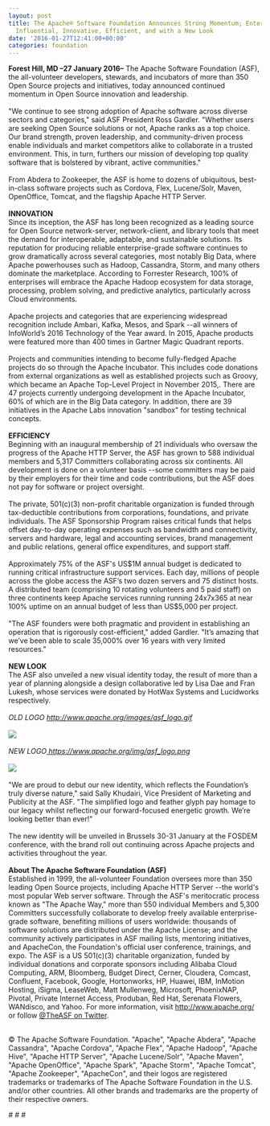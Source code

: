 ```yaml
---
layout: post
title: The Apache® Software Foundation Announces Strong Momentum; Enters 2016 More
  Influential, Innovative, Efficient, and with a New Look
date: '2016-01-27T12:41:00+00:00'
categories: foundation
---
```

<div><b>Forest Hill, MD –27 January 2016–</b> The Apache Software Foundation (ASF), the all-volunteer developers, stewards, and incubators of more than 350 Open Source projects and initiatives, today announced continued momentum in Open Source innovation and leadership.</div> 
  <div><br /></div> 
  <div>&quot;We continue to see strong adoption of Apache software across diverse sectors and categories,&quot; said ASF President Ross Gardler. &quot;Whether users are seeking Open Source solutions or not, Apache ranks as a top choice. Our brand strength, proven leadership, and community-driven process enable individuals and market competitors alike to collaborate in a trusted environment. This, in turn, furthers our mission of developing top quality software that is bolstered by vibrant, active communities.&quot;</div> 
  <div><br /></div> 
  <div>From Abdera to Zookeeper, the ASF is home to dozens of ubiquitous, best-in-class software projects such as Cordova, Flex, Lucene/Solr, Maven, OpenOffice, Tomcat, and the flagship Apache HTTP Server.</div> 
  <div><br /></div> 
  <div><b>INNOVATION<br /></b>Since its inception, the ASF has long been recognized as a leading source for Open Source network-server, network-client, and library tools that meet the demand for interoperable, adaptable, and sustainable solutions. Its reputation for producing reliable enterprise-grade software continues to grow dramatically across several categories, most notably Big Data, where Apache powerhouses such as Hadoop, Cassandra, Storm, and many others dominate the marketplace. According to Forrester Research, 100% of enterprises will embrace the Apache Hadoop ecosystem for data storage, processing, problem solving, and predictive analytics, particularly across Cloud environments.</div> 
  <div><br /></div> 
  <div>Apache projects and categories that are experiencing widespread recognition include Ambari, Kafka, Mesos, and Spark --all winners of InfoWorld’s 2016 Technology of the Year award. In 2015, Apache products were featured more than 400 times in Gartner Magic Quadrant reports.</div> 
  <div><br /></div> 
  <div>Projects and communities intending to become fully-fledged Apache projects do so through the Apache Incubator. This includes code donations from external organizations as well as established projects such as Groovy, which became an Apache Top-Level Project in November 2015,. There are 47 projects currently undergoing development in the Apache Incubator, 60% of which are in the Big Data category. In addition, there are 39 initiatives in the Apache Labs innovation &quot;sandbox&quot; for testing technical concepts.</div> 
  <div><br /></div> 
  <div><b>EFFICIENCY</b></div> 
  <div>Beginning with an inaugural membership of 21 individuals who oversaw the progress of the Apache HTTP Server, the ASF has grown to 588 individual members and 5,317 Committers collaborating across six continents. All development is done on a volunteer basis --some committers may be paid by their employers for their time and code contributions, but the ASF does not pay for software or project oversight.&nbsp;</div> 
  <div><br /></div> 
  <div>The private, 501(c)(3) non-profit charitable organization is funded through tax-deductible contributions from corporations, foundations, and private individuals. The ASF Sponsorship Program raises critical funds that helps offset day-to-day operating expenses such as bandwidth and connectivity, servers and hardware, legal and accounting services, brand management and public relations, general office expenditures, and support staff.</div> 
  <div><br /></div> 
  <div>Approximately 75% of the ASF's US$1M annual budget is dedicated to running critical infrastructure support services. Each day, millions of people across the globe access the ASF’s two dozen servers and 75 distinct hosts. A distributed team (comprising 10 rotating volunteers and 5 paid staff) on three continents keep Apache services running running 24x7x365 at near 100% uptime on an annual budget of less than US$5,000 per project.</div> 
  <div><br /></div> 
  <div>&quot;The ASF founders were both pragmatic and provident in establishing an operation that is rigorously cost-efficient,&quot; added Gardler. &quot;It’s amazing that we’ve been able to scale 35,000% over 16 years with very limited resources.&quot;</div> 
  <div><br /></div> 
  <div><b>NEW LOOK</b></div> 
  <div>The ASF also unveiled a new visual identity today, the result of more than a year of planning alongside a design collaborative led by Lisa Dae and Fran Lukesh, whose services were donated by HotWax Systems and Lucidworks respectively.&nbsp;</div> 
  <div><i><br /></i></div> 
  <div><i>OLD LOGO&nbsp;<a href="http://www.apache.org/images/asf_logo.gif">http://www.apache.org/images/asf_logo.gif</a><br /><br /></i></div> 
  <div><img src="https://blogs.apache.org/foundation/mediaresource/6bd6870c-f419-4149-bad9-10423329a153" /><br /></div> 
  <div><br /></div> 
  <div><i>NEW LOGO<a href="https://www.apache.org/img/asf_logo.png">&nbsp;https://www.apache.org/img/asf_logo.png</a><br /><br /></i></div> 
  <div><img src="https://blogs.apache.org/foundation/mediaresource/9de06fcc-4069-4957-a54e-1cbf27e19c23" /><br /></div> 
  <div><br /></div> 
  <div>&quot;We are proud to debut our new identity, which reflects the Foundation’s truly diverse nature,&quot; said Sally Khudairi, Vice President of Marketing and Publicity at the ASF. &quot;The simplified logo and feather glyph pay homage to our legacy whilst reflecting our forward-focused energetic growth. We’re looking better than ever!&quot;</div> 
  <div><br /></div> 
  <div>The new identity will be unveiled in Brussels 30-31 January at the FOSDEM conference, with the brand roll out continuing across Apache projects and activities throughout the year.</div> 
  <div><br /></div> 
  <div><b>About The Apache Software Foundation (ASF)</b></div> 
  <div>Established in 1999, the all-volunteer Foundation oversees more than 350 leading Open Source projects, including Apache HTTP Server --the world's most popular Web server software. Through the ASF's meritocratic process known as &quot;The Apache Way,&quot; more than 550 individual Members and 5,300 Committers successfully collaborate to develop freely available enterprise-grade software, benefiting millions of users worldwide: thousands of software solutions are distributed under the Apache License; and the community actively participates in ASF mailing lists, mentoring initiatives, and ApacheCon, the Foundation's official user conference, trainings, and expo. The ASF is a US 501(c)(3) charitable organization, funded by individual donations and corporate sponsors including Alibaba Cloud Computing, ARM, Bloomberg, Budget Direct, Cerner, Cloudera, Comcast, Confluent, Facebook, Google, Hortonworks, HP, Huawei, IBM, InMotion Hosting, iSigma, LeaseWeb, Matt Mullenweg, Microsoft, PhoenixNAP, Pivotal, Private Internet Access, Produban, Red Hat, Serenata Flowers, WANdisco, and Yahoo. For more information, visit <a href="press@apache.org,%20csturdevant@quinstreet.com,%20leomirani@gmail.com,%20press@techie-buzz.com,%20Jeremy_Kirk@idg.com,%20bbyfield@axion.net,%20Mark.Driver@gartner.com,%20peter_sayer@idg.com,%20matt.aslett@the451group.com,%20mgualtieri@forrester.com,%20ahandy@bzmedia.com,%20mjasay@mac.com,%20mitchell@mitchellashley.com,%20dlogiudice@forrester.com,%20sean@seanmichaelkerner.com,%20newsdesk@dzone.com,%20sjvn@vna1.com,%20mitch@dzone.com,%20Paul_Krill@infoworld.com,%20Yefim.Natis@gartner.com,%20chinmoy@techie-buzz.com,%20jay.lyman@the451group.com,%20gavin.clarke@theregister.com,%20gavin.clarke@sitpub.com,%20cbabcock@techweb.com,%20glyn.moody@gmail.com,%20jgovernor@redmonk.com,%20sogrady@redmonk.com,%20haddadc@cobia.net,%20vjuhan@ccmbenchmark.com,%20adrianbridgwater@gmail.com,%20jvaughan@techtarget.com,%20editors@linux.com,%20support@pressat.co.uk,%20contact@monash.com,%20jwargo@forrester.com,%20robert_marvin@pcmag.com,%20hallsusand@outlook.com,%20joab@thenewstack.io,%20ajmartin@sitpub.com">http://www.apache.org/</a> or follow <a href="https://twitter.com/TheASF">@TheASF on Twitter</a>.</div> 
  <div><br /></div> 
  <div> 
    <p>© The Apache Software Foundation. &quot;Apache&quot;, &quot;Apache Abdera&quot;, &quot;Apache Cassandra&quot;, &quot;Apache Cordova&quot;, &quot;Apache Flex&quot;, &quot;Apache Hadoop&quot;, &quot;Apache Hive&quot;, &quot;Apache HTTP Server&quot;, &quot;Apache Lucene/Solr&quot;, &quot;Apache Maven&quot;, &quot;Apache OpenOffice&quot;, &quot;Apache Spark&quot;, &quot;Apache Storm&quot;, &quot;Apache Tomcat&quot;, &quot;Apache Zookeeper&quot;, &quot;ApacheCon&quot;, and their logos are registered trademarks or trademarks of The Apache Software Foundation in the U.S. and/or other countries. All other brands and trademarks are the property of their respective owners.</p> 
    <p># # #&nbsp;</p> 
  </div>
